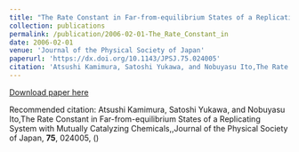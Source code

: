```yaml
---
title: "The Rate Constant in Far-from-equilibrium States of a Replicating System with Mutually Catalyzing Chemicals,"
collection: publications
permalink: /publication/2006-02-01-The_Rate_Constant_in
date: 2006-02-01
venue: 'Journal of the Physical Society of Japan'
paperurl: 'https://dx.doi.org/10.1143/JPSJ.75.024005'
citation: 'Atsushi Kamimura, Satoshi Yukawa, and Nobuyasu Ito,The Rate Constant in Far-from-equilibrium States of a Replicating System with Mutually Catalyzing Chemicals,,Journal of the Physical Society of Japan, <b>75</b>, 024005, ()'
---
```


<a href='https://dx.doi.org/10.1143/JPSJ.75.024005'>Download paper here</a>

Recommended citation: Atsushi Kamimura, Satoshi Yukawa, and Nobuyasu Ito,The Rate Constant in Far-from-equilibrium States of a Replicating System with Mutually Catalyzing Chemicals,,Journal of the Physical Society of Japan, <b>75</b>, 024005, ()